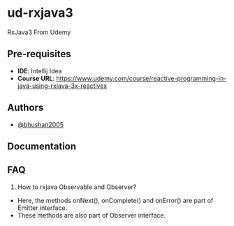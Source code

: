# ud-rxjava3
RxJava3 From Udemy
## Pre-requisites

- **IDE**: Intellij Idea
- **Course URL**: https://www.udemy.com/course/reactive-programming-in-java-using-rxjava-3x-reactivex


## Authors

- [@bhushan2005](https://www.github.com/bhushan2005)


## Documentation



## FAQ

1. How to rxjava Observable and Observer?  
 - Here, the methods onNext(), onComplete() and onError() are part of Emitter interface.  
 - These methods are also part of Observer interface.

